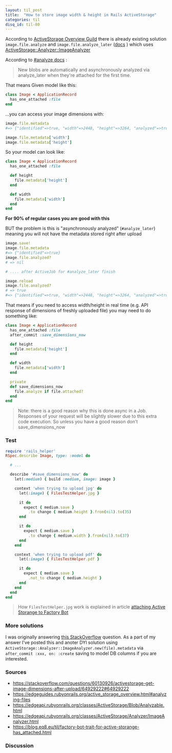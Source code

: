 ```yaml
---
layout: til_post
title:  "How to store image width & height in Rails ActiveStorage"
categories: til
disq_id: til-80
---
```




According to [ActiveStorage Overview Guild](https://edgeguides.rubyonrails.org/active_storage_overview.html#analyzing-files
) there is already existing solution `image.file.analyze` and `image.file.analyze_later` ([docs](https://edgeapi.rubyonrails.org/classes/ActiveStorage/Blob/Analyzable.html) ) which uses [ActiveStorage::Analyzer::ImageAnalyzer](https://edgeapi.rubyonrails.org/classes/ActiveStorage/Analyzer/ImageAnalyzer.html)

According to [#analyze docs](https://edgeapi.rubyonrails.org/classes/ActiveStorage/Blob/Analyzable.html) :

> New blobs are automatically and asynchronously analyzed via analyze_later when they're attached for the first time.

That means Given model like this:


```ruby
class Image < ApplicationRecord
  has_one_attached :file
end
```

...you can access your image dimensions with:

```ruby
image.file.metadata
#=> {"identified"=>true, "width"=>2448, "height"=>3264, "analyzed"=>true}

image.file.metadata['width']
image.file.metadata['height']
```

So your model can look like:

```ruby
class Image < ApplicationRecord
  has_one_attached :file

  def height
    file.metadata['height']
  end

  def width
    file.metadata['width']
  end
end
```

**For 90% of regular cases you are good with this**

BUT the problem is this is "asynchronously analyzed" (`#analyze_later`) meaning you will not have the metadata stored right after upload

```ruby
image.save!
image.file.metadata
#=> {"identified"=>true}
image.file.analyzed?
# => nil

# .... after ActiveJob for #analyze_later finish

image.reload
image.file.analyzed?
# => true
#=> {"identified"=>true, "width"=>2448, "height"=>3264, "analyzed"=>true}
```

That means if you need to access width/height in real time (e.g. API response of dimensions of freshly uploaded file) you may need to do something like:


```ruby
class Image < ApplicationRecord
  has_one_attached :file
  after_commit :save_dimensions_now

  def height
    file.metadata['height']
  end

  def width
    file.metadata['width']
  end

  private
  def save_dimensions_now
    file.analyze if file.attached?
  end
end
```

> Note: there is a good reason why this is done async in a Job. Responses of your request will be slightly slower due to this extra code execution. So unless you have a good reason don't save_dimensions_now


### Test

```ruby
require 'rails_helper'
RSpec.describe Image, type: :model do

  # ...

  describe '#save_dimensions_now' do
    let(:medium) { build :medium, image: image }

    context 'when trying to upload jpg' do
      let(:image) { FilesTestHelper.jpg }

      it do
        expect { medium.save }
          .to change { medium.height }.from(nil).to(35)
      end

      it do
        expect { medium.save }
          .to change { medium.width }.from(nil).to(37)
      end
    end

    context 'when trying to upload pdf' do
      let(:image) { FilesTestHelper.pdf }

      it do
        expect { medium.save }
          .not_to change { medium.height }
      end
    end
  end
end
```

> How `FilesTestHelper.jpg` work is explained in article [attaching Active Storange to Factory Bot](https://blog.eq8.eu/til/factory-bot-trait-for-active-storange-has_attached.html)

### More solutions

I was originally answering [this StackOverflow](https://blog.eq8.eu/til/factory-bot-trait-for-active-storange-has_attached.html) question.
As a part of my answer I've posted this and anoter DYI solution using `ActiveStorage::Analyzer::ImageAnalyzer.new(file).metadata` via `after_commit :xxx, on: :create` saving to model DB columns if you are interested.

### Sources

* <https://stackoverflow.com/questions/60130926/activestorage-get-image-dimensions-after-upload/64929222#64929222>
* <https://edgeguides.rubyonrails.org/active_storage_overview.html#analyzing-files>
* <https://edgeapi.rubyonrails.org/classes/ActiveStorage/Blob/Analyzable.html>
* <https://edgeapi.rubyonrails.org/classes/ActiveStorage/Analyzer/ImageAnalyzer.html>
* <https://blog.eq8.eu/til/factory-bot-trait-for-active-storange-has_attached.html>

### Discussion


